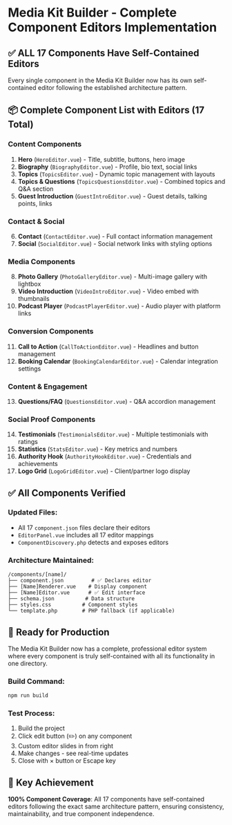 # Media Kit Builder - Complete Component Editors Implementation

## ✅ ALL 17 Components Have Self-Contained Editors

Every single component in the Media Kit Builder now has its own self-contained editor following the established architecture pattern.

## 📦 Complete Component List with Editors (17 Total)

### Content Components
1. **Hero** (`HeroEditor.vue`) - Title, subtitle, buttons, hero image
2. **Biography** (`BiographyEditor.vue`) - Profile, bio text, social links
3. **Topics** (`TopicsEditor.vue`) - Dynamic topic management with layouts
4. **Topics & Questions** (`TopicsQuestionsEditor.vue`) - Combined topics and Q&A section
5. **Guest Introduction** (`GuestIntroEditor.vue`) - Guest details, talking points, links

### Contact & Social
6. **Contact** (`ContactEditor.vue`) - Full contact information management
7. **Social** (`SocialEditor.vue`) - Social network links with styling options

### Media Components
8. **Photo Gallery** (`PhotoGalleryEditor.vue`) - Multi-image gallery with lightbox
9. **Video Introduction** (`VideoIntroEditor.vue`) - Video embed with thumbnails
10. **Podcast Player** (`PodcastPlayerEditor.vue`) - Audio player with platform links

### Conversion Components  
11. **Call to Action** (`CallToActionEditor.vue`) - Headlines and button management
12. **Booking Calendar** (`BookingCalendarEditor.vue`) - Calendar integration settings

### Content & Engagement
13. **Questions/FAQ** (`QuestionsEditor.vue`) - Q&A accordion management

### Social Proof Components
14. **Testimonials** (`TestimonialsEditor.vue`) - Multiple testimonials with ratings
15. **Statistics** (`StatsEditor.vue`) - Key metrics and numbers
16. **Authority Hook** (`AuthorityHookEditor.vue`) - Credentials and achievements
17. **Logo Grid** (`LogoGridEditor.vue`) - Client/partner logo display

## ✅ All Components Verified

### Updated Files:
- All 17 `component.json` files declare their editors
- `EditorPanel.vue` includes all 17 editor mappings
- `ComponentDiscovery.php` detects and exposes editors

### Architecture Maintained:
```
/components/[name]/
├── component.json         # ✅ Declares editor
├── [Name]Renderer.vue    # Display component
├── [Name]Editor.vue      # ✅ Edit interface
├── schema.json          # Data structure
├── styles.css          # Component styles
└── template.php        # PHP fallback (if applicable)
```

## 🚀 Ready for Production

The Media Kit Builder now has a complete, professional editor system where every component is truly self-contained with all its functionality in one directory.

### Build Command:
```bash
npm run build
```

### Test Process:
1. Build the project
2. Click edit button (✏️) on any component
3. Custom editor slides in from right
4. Make changes - see real-time updates
5. Close with × button or Escape key

## 🎯 Key Achievement

**100% Component Coverage**: All 17 components have self-contained editors following the exact same architecture pattern, ensuring consistency, maintainability, and true component independence.
